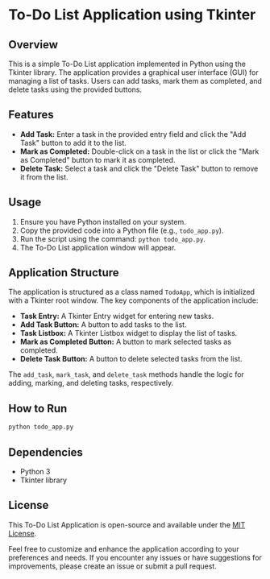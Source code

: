# To-Do List Application using Tkinter

## Overview

This is a simple To-Do List application implemented in Python using the Tkinter library. The application provides a graphical user interface (GUI) for managing a list of tasks. Users can add tasks, mark them as completed, and delete tasks using the provided buttons.

## Features

- **Add Task:** Enter a task in the provided entry field and click the "Add Task" button to add it to the list.
- **Mark as Completed:** Double-click on a task in the list or click the "Mark as Completed" button to mark it as completed.
- **Delete Task:** Select a task and click the "Delete Task" button to remove it from the list.

## Usage

1. Ensure you have Python installed on your system.
2. Copy the provided code into a Python file (e.g., `todo_app.py`).
3. Run the script using the command: `python todo_app.py`.
4. The To-Do List application window will appear.

## Application Structure

The application is structured as a class named `TodoApp`, which is initialized with a Tkinter root window. The key components of the application include:

- **Task Entry:** A Tkinter Entry widget for entering new tasks.
- **Add Task Button:** A button to add tasks to the list.
- **Task Listbox:** A Tkinter Listbox widget to display the list of tasks.
- **Mark as Completed Button:** A button to mark selected tasks as completed.
- **Delete Task Button:** A button to delete selected tasks from the list.

The `add_task`, `mark_task`, and `delete_task` methods handle the logic for adding, marking, and deleting tasks, respectively.

## How to Run

```bash
python todo_app.py
```

## Dependencies

- Python 3
- Tkinter library

## License

This To-Do List Application is open-source and available under the [MIT License](LICENSE).

Feel free to customize and enhance the application according to your preferences and needs. If you encounter any issues or have suggestions for improvements, please create an issue or submit a pull request.
